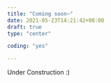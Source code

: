```yaml
---
title: "Coming soon~"
date: 2021-05-23T14:21:42+08:00
draft: true
type: "center"

coding: "yes"

---
```

Under Construction :)
